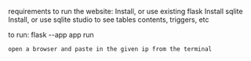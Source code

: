 requirements to run the website:
    Install, or use existing flask
    Install sqlite
    Install, or use sqlite studio to see tables contents, triggers, etc
    

to run:
    flask --app app run
    
    open a browser and paste in the given ip from the terminal